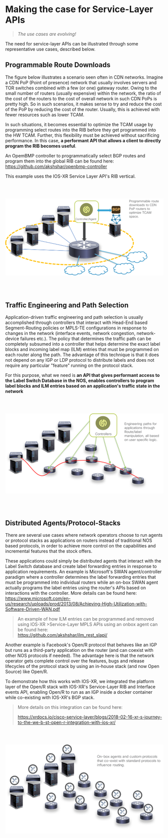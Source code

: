 # Making the case for Service-Layer APIs

> *The use cases are evolving!*

The need for service-layer APIs can be illustrated through some representative use cases, described below.


## Programmable Route Downloads

The figure below illustrates a scenario seen often in CDN networks. Imagine a CDN PoP (Point of presence) network that usually involves servers and TOR switches combined with a few (or one) gateway router.
Owing to the small number of routers (usually expensive) within the network, the ratio of the cost of the routers to the cost of overall network in such CDN PoPs is pretty high. So in such scenarios, it makes sense to try and reduce the cost of the PoP by reducing the cost of the router. Usually, this is achieved  with fewer resources such as lower TCAM.

In such situations, it becomes essential to optimize the TCAM usage by programming select routes into the RIB before they get programmed into the HW TCAM. Further, this flexibility must be achieved without sacrificing performance.
In this case, **a performant API that allows a client to directly program the RIB becomes useful**.  

An OpemBMP controller to programmatically select BGP routes and program them into the global RIB can be found here: <https://github.com/akshshar/openbmp-controller>  

This example uses the IOS-XR Service Layer API's RIB vertical.  

&nbsp;  
&nbsp;  

![programmable_route_downloads](assets/images/programmable_route_downloads.png)  

&nbsp;  
&nbsp;  


## Traffic Engineering and Path Selection

Application-driven traffic engineering and path selection is usually accomplished through controllers that interact with Head-End based Segment-Routing policies or MPLS-TE configurations in response to changes in the network (interface events, network congestion, network-device failures etc.).
The policy that determines the traffic path can be completely subsumed into a controller that helps determine the exact label blocks and incoming label map (ILM) entries that must be programmed on each router along the path. The advantage of this technique is that it does not depend on any IGP or LDP protocol to distribute labels and does not require any particular "feature" running on the protocol stack.   

For this purpose, what we need is **an API that gives performant access to the Label Switch Database in the NOS, enables controllers to program label blocks and ILM entries based on an application's traffic state in the network**

&nbsp;  
&nbsp;  

![traffic_engineering](assets/images/traffic_engineering.png)  

&nbsp;  
&nbsp;  

## Distributed Agents/Protocol-Stacks

There are several use cases where network operators choose to run agents or protocol stacks as applications on routers instead of traditional NOS based protocols, in order to achieve more control on the capabilities and incremental features that the stock offers.  

These applications could simply be distributed agents that interact with the Label Switch database and create label forwarding entries in response to application requirements.  An example is Microsoft's SWAN agent/controller paradigm where a controller determines the label forwarding entries that must be programmed into individual routers while an on-box SWAN agent actually programs the label entries using the router's APIs  based on interactions with the controller. More details can be found here: <https://www.microsoft.com/en-us/research/uploads/prod/2013/08/Achieving-High-Utilization-with-Software-Driven-WAN.pdf>  

>An example of how ILM entries can be programmed and removed using IOS-XR >Service-Layer MPLS APIs using an onbox agent can be found here:  
><https://github.com/akshshar/ilm_rest_slapi/>  

Another example is Facebook's Open/R protocol that behaves like an IGP but runs as a third-party application on the router (and can coexist with other NOS protocols if needed). The advantage here is that the network operator gets complete control over the features, bugs and release lifecycles of the protocol stack by using an in-house stack (and now Open Source) like Open/R.  

To demonstrate how this works with IOS-XR, we integrated the platform layer of the Open/R stack with IOS-XR's Service-Layer RIB and Interface events API, enabling Open/R to run as an IGP inside a docker container while co-existing with IOS-XR's BGP stack.

>More details on this integration can be found here:  
>
><https://xrdocs.io/cisco-service-layer/blogs/2018-02-16-xr-s-journey-to-the-we-b-st-open-r-integration-with-ios-xr/>

&nbsp;  
&nbsp;  

![distributed_protocols](assets/images/distributed_protocols.png)
